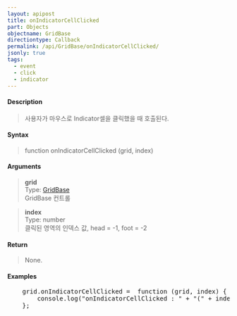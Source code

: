 ```yaml
---
layout: apipost
title: onIndicatorCellClicked
part: Objects
objectname: GridBase
directiontype: Callback
permalink: /api/GridBase/onIndicatorCellClicked/
jsonly: true
tags:
  - event
  - click
  - indicator
---
```



#### Description

> 사용자가 마우스로 Indicator셀을 클릭했을 때 호출된다.  

#### Syntax

> function onIndicatorCellClicked (grid, index)  

#### Arguments

> **grid**  
> Type: [GridBase](/api/GridBase/)  
> GridBase 컨트롤  

> **index**  
> Type: number  
> 클릭된 영역의 인덱스 값, head = -1, foot = -2  

#### Return

> None.  

#### Examples 

<pre class="prettyprint">
    grid.onIndicatorCellClicked =  function (grid, index) {
        console.log("onIndicatorCellClicked : " + "(" + index + ")")
    };
</pre>

